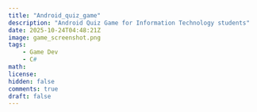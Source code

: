 ```yaml
---
title: "Android_quiz_game"
description: "Android Quiz Game for Information Technology students"
date: 2025-10-24T04:48:21Z
image: game_screenshot.png
tags:
    - Game Dev
    - C#
math: 
license: 
hidden: false
comments: true
draft: false
---
```


